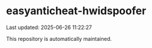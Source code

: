 # easyanticheat-hwidspoofer

Last updated: 2025-06-26 11:22:27

This repository is automatically maintained.
